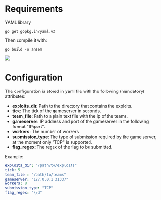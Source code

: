 # Requirements
YAML library
```
go get gopkg.in/yaml.v2
```
Then compile it with:
```
go build -o ansem 
```

![](https://github.com/PeterParser/Ansem/workflows/Go/badge.svg)

# Configuration
The configuration is stored in yaml file with the following (mandatory) attributes:
* **exploits_dir**: Path to the directory that contains the exploits.
* **tick**: The tick of the gameserver in seconds.
* **team_file**: Path to a plain text file with the ip of the teams.
* **gameserver**: IP address and port of the gameserver in the following format "IP:port".
* **workers**: The number of workers
* **submission_type**: The type of submission required by the game server, at the moment only "TCP" is supported.
* **flag_regex**: The regex of the flag to be submitted.

Example:
```yaml
exploits_dir: "/path/to/exploits"
tick: 5
team_file : "/path/to/teams"
gameserver: "127.0.0.1:31337"
workers: 8
submission_type: "TCP"
flag_regex: "\\d"
```
